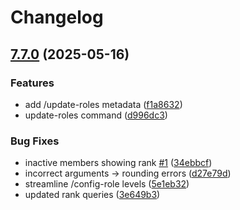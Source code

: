 # Changelog

## [7.7.0](https://github.com/Rapha01/activityRank-bot/compare/bot/v7.6.1...bot-v7.7.0) (2025-05-16)


### Features

* add /update-roles metadata ([f1a8632](https://github.com/Rapha01/activityRank-bot/commit/f1a8632423ad466e7144be4b7998ba697714abf4))
* update-roles command ([d996dc3](https://github.com/Rapha01/activityRank-bot/commit/d996dc31054e2ef588d6f48c1a5c547ae33d94af))


### Bug Fixes

* inactive members showing rank [#1](https://github.com/Rapha01/activityRank-bot/issues/1) ([34ebbcf](https://github.com/Rapha01/activityRank-bot/commit/34ebbcfb405f47295462bd4f82da31d56dce2ee4))
* incorrect arguments -&gt; rounding errors ([d27e79d](https://github.com/Rapha01/activityRank-bot/commit/d27e79dfa65ca474ff582d2afafdeb2c982a42e4))
* streamline /config-role levels ([5e1eb32](https://github.com/Rapha01/activityRank-bot/commit/5e1eb32893fcd93acf99710c480c5d84b5e3c4ab))
* updated rank queries ([3e649b3](https://github.com/Rapha01/activityRank-bot/commit/3e649b362e477827c4c0716e2daf74f1fe1f225c))
